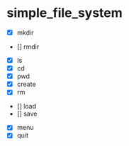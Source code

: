 # simple_file_system

- [x] mkdir
- [] rmdir
- [x] ls
- [x] cd
- [x] pwd
- [x] create
- [x] rm
- [] load
- [] save
- [x] menu
- [x] quit
